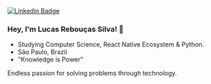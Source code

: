 
[![Linkedin Badge](https://img.shields.io/badge/-LinkedIn-blue?style=flat&logo=Linkedin&logoColor=white&link=https://)](https://www.linkedin.com/in/lucas-reboucas-silva/)

### Hey, I'm Lucas Rebouças Silva! 👋

- Studying Computer Science, React Native Ecosystem & Python.
- São Paulo, Brazil
- "Knowledge is Power"

Endless passion for solving problems through technology.
